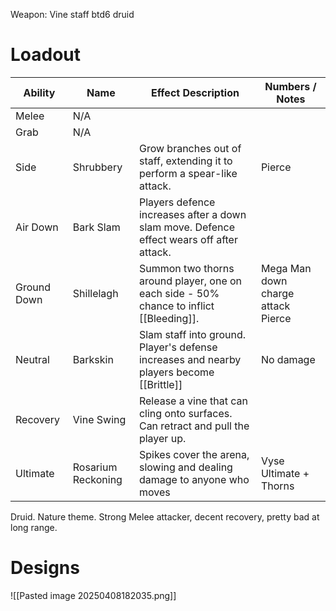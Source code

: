 Weapon: Vine staff
btd6 druid
# Loadout

| Ability     | Name               | Effect Description                                                                        | Numbers / Notes                       |
| ----------- | ------------------ | ----------------------------------------------------------------------------------------- | ------------------------------------- |
| Melee       | N/A                |                                                                                           |                                       |
| Grab        | N/A                |                                                                                           |                                       |
| Side        | Shrubbery          | Grow branches out of staff, extending it to perform a spear-like attack.                  | Pierce                                |
| Air Down    | Bark Slam          | Players defence increases after a down slam move.  Defence effect wears off after attack. |                                       |
| Ground Down | Shillelagh         | Summon two thorns around player, one on each side - 50% chance to inflict [[Bleeding]].   | Mega Man down charge attack<br>Pierce |
| Neutral     | Barkskin           | Slam staff into ground.  Player's defense increases and nearby players become [[Brittle]] | No damage                             |
| Recovery    | Vine Swing         | Release a vine that can cling onto surfaces.  Can retract and pull the player up.         |                                       |
| Ultimate    | Rosarium Reckoning | Spikes cover the arena, slowing and dealing damage to anyone who moves                    | Vyse Ultimate + Thorns                |
Druid. Nature theme. Strong Melee attacker, decent recovery, pretty bad at long range.

# Designs

![[Pasted image 20250408182035.png]]
